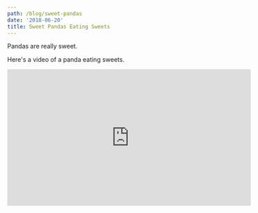 ```yaml
---
path: /blog/sweet-pandas
date: '2018-06-20'
title: Sweet Pandas Eating Sweets
---
```

Pandas are really sweet.



Here's a video of a panda eating sweets.



<iframe width="560" height="315" src="https://www.youtube.com/embed/4n0xNbfJLR8" frameborder="0" allowfullscreen></iframe>
